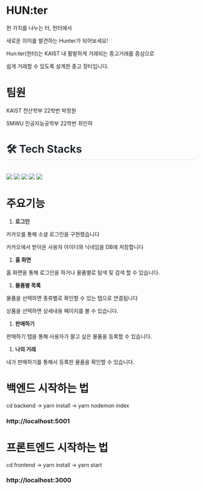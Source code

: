 # HUN:ter
헌 가치를 나누는 터, 헌터에서

새로운 의미를 발견하는 Hunter가 되어보세요!

Hun:ter(헌터)는 KAIST 내 활발하게 거래되는 중고거래를 중심으로 

쉽게 거래할 수 있도록 설계한 중고 장터입니다.

# 팀원
KAIST 전산학부 22학번 박정원

SMWU 인공지능공학부 22학번 최인하




<div style="text-align: left;">
    <h1 style="border-bottom: 1px solid #d8dee4; color: #282d33;"> 🛠️ Tech Stacks </h2> <br> 
    <div style="margin: ; text-align: left;" "text-align: left;"> <img src="https://img.shields.io/badge/Express-000000?style=for-the-badge&logo=Express&logoColor=white">
          <img src="https://img.shields.io/badge/Git-F05032?style=for-the-badge&logo=Git&logoColor=white">
          <img src="https://img.shields.io/badge/Javascript-F7DF1E?style=for-the-badge&logo=Javascript&logoColor=white">
          <img src="https://img.shields.io/badge/Node.js-339933?style=for-the-badge&logo=Node.js&logoColor=white">
          <img src="https://img.shields.io/badge/React-61DAFB?style=for-the-badge&logo=React&logoColor=white">
          <br/></div>
    </div>




# 주요기능
1. **로그인**

카카오를 통해 소셜 로그인을 구현했습니다

카카오에서 받아온 사용자 아이디와 닉네임을 DB에 저장합니다 

1. **홈 화면** 

홈 화면을 통해 로그인을 하거나 물품별로 탐색 및 검색 할 수 있습니다. 

1. **물품별 목록**

물품을 선택하면 종류별로 확인할 수 있는 탭으로 연결됩니다

상품을 선택하면 상세내용 페이지를 볼 수 있습니다.

1. **판매하기**

판매하기 탭을 통해 사용자가 팔고 싶은 물품을 등록할 수 있습니다. 

1. **나의 거래**

내가 판매하기를 통해서 등록한 물품을 확인할 수 있습니다.



# 백엔드 시작하는 법

cd backend -> yarn install -> yarn nodemon index

### http://localhost:5001

# 프론트엔드 시작하는 법

cd frontend -> yarn install -> yarn start

### http://localhost:3000
